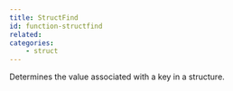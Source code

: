 ```yaml
---
title: StructFind
id: function-structfind
related:
categories:
    - struct
---
```


Determines the value associated with a key in a structure.
